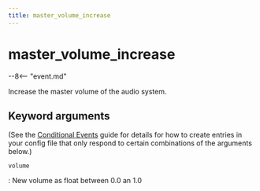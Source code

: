 ```yaml
---
title: master_volume_increase
---
```


# master_volume_increase


--8<-- "event.md"

Increase the master volume of the audio system.

## Keyword arguments

(See the [Conditional Events](overview/conditional.md)
guide for details for how to create entries in your config file that
only respond to certain combinations of the arguments below.)

`volume`

:   New volume as float between 0.0 an 1.0
